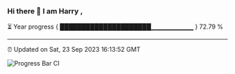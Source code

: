 ### Hi there 👋 I am Harry , 

⏳ Year progress { █████████████████████▁▁▁▁▁▁▁▁▁ } 72.79 %

---

⏰ Updated on Sat, 23 Sep 2023 16:13:52 GMT

![Progress Bar CI](https://github.com/duykhang68/duykhang68/workflows/Progress%20Bar%20CI/badge.svg)
